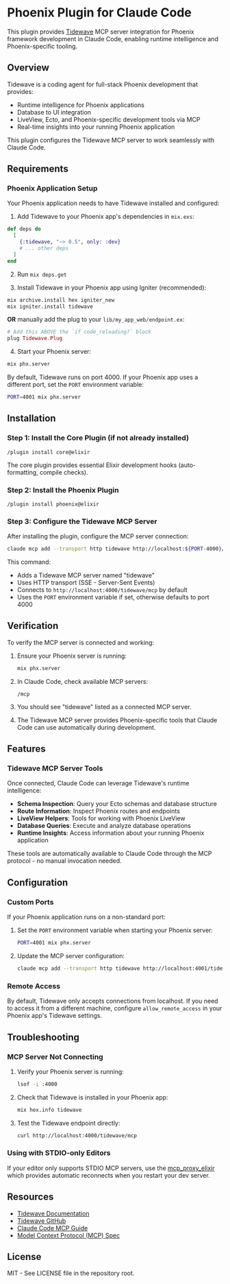 # Phoenix Plugin for Claude Code

This plugin provides [Tidewave](https://tidewave.ai) MCP server integration for Phoenix framework development in Claude Code, enabling runtime intelligence and Phoenix-specific tooling.

## Overview

Tidewave is a coding agent for full-stack Phoenix development that provides:
- Runtime intelligence for Phoenix applications
- Database to UI integration
- LiveView, Ecto, and Phoenix-specific development tools via MCP
- Real-time insights into your running Phoenix application

This plugin configures the Tidewave MCP server to work seamlessly with Claude Code.

## Requirements

### Phoenix Application Setup

Your Phoenix application needs to have Tidewave installed and configured:

1. Add Tidewave to your Phoenix app's dependencies in `mix.exs`:

```elixir
def deps do
  [
    {:tidewave, "~> 0.5", only: :dev}
    # ... other deps
  ]
end
```

2. Run `mix deps.get`

3. Install Tidewave in your Phoenix app using Igniter (recommended):

```bash
mix archive.install hex igniter_new
mix igniter.install tidewave
```

**OR** manually add the plug to your `lib/my_app_web/endpoint.ex`:

```elixir
# Add this ABOVE the `if code_reloading?` block
plug Tidewave.Plug
```

4. Start your Phoenix server:

```bash
mix phx.server
```

By default, Tidewave runs on port 4000. If your Phoenix app uses a different port, set the `PORT` environment variable:

```bash
PORT=4001 mix phx.server
```

## Installation

### Step 1: Install the Core Plugin (if not already installed)

```
/plugin install core@elixir
```

The core plugin provides essential Elixir development hooks (auto-formatting, compile checks).

### Step 2: Install the Phoenix Plugin

```
/plugin install phoenix@elixir
```

### Step 3: Configure the Tidewave MCP Server

After installing the plugin, configure the MCP server connection:

```bash
claude mcp add --transport http tidewave http://localhost:${PORT-4000}/tidewave/mcp
```

This command:
- Adds a Tidewave MCP server named "tidewave"
- Uses HTTP transport (SSE - Server-Sent Events)
- Connects to `http://localhost:4000/tidewave/mcp` by default
- Uses the `PORT` environment variable if set, otherwise defaults to port 4000

## Verification

To verify the MCP server is connected and working:

1. Ensure your Phoenix server is running:
   ```bash
   mix phx.server
   ```

2. In Claude Code, check available MCP servers:
   ```
   /mcp
   ```

3. You should see "tidewave" listed as a connected MCP server.

4. The Tidewave MCP server provides Phoenix-specific tools that Claude Code can use automatically during development.

## Features

### Tidewave MCP Server Tools

Once connected, Claude Code can leverage Tidewave's runtime intelligence:

- **Schema Inspection**: Query your Ecto schemas and database structure
- **Route Information**: Inspect Phoenix routes and endpoints
- **LiveView Helpers**: Tools for working with Phoenix LiveView
- **Database Queries**: Execute and analyze database operations
- **Runtime Insights**: Access information about your running Phoenix application

These tools are automatically available to Claude Code through the MCP protocol - no manual invocation needed.

## Configuration

### Custom Ports

If your Phoenix application runs on a non-standard port:

1. Set the `PORT` environment variable when starting your Phoenix server:
   ```bash
   PORT=4001 mix phx.server
   ```

2. Update the MCP server configuration:
   ```bash
   claude mcp add --transport http tidewave http://localhost:4001/tidewave/mcp
   ```

### Remote Access

By default, Tidewave only accepts connections from localhost. If you need to access it from a different machine, configure `allow_remote_access` in your Phoenix app's Tidewave settings.

## Troubleshooting

### MCP Server Not Connecting

1. Verify your Phoenix server is running:
   ```bash
   lsof -i :4000
   ```

2. Check that Tidewave is installed in your Phoenix app:
   ```bash
   mix hex.info tidewave
   ```

3. Test the Tidewave endpoint directly:
   ```bash
   curl http://localhost:4000/tidewave/mcp
   ```

### Using with STDIO-only Editors

If your editor only supports STDIO MCP servers, use the [mcp_proxy_elixir](https://github.com/tidewave-ai/mcp_proxy_elixir) which provides automatic reconnects when you restart your dev server.

## Resources

- [Tidewave Documentation](https://hexdocs.pm/tidewave)
- [Tidewave GitHub](https://github.com/tidewave-ai/tidewave_phoenix)
- [Claude Code MCP Guide](https://docs.claude.com/en/docs/claude-code/mcp)
- [Model Context Protocol (MCP) Spec](https://modelcontextprotocol.io)

## License

MIT - See LICENSE file in the repository root.
